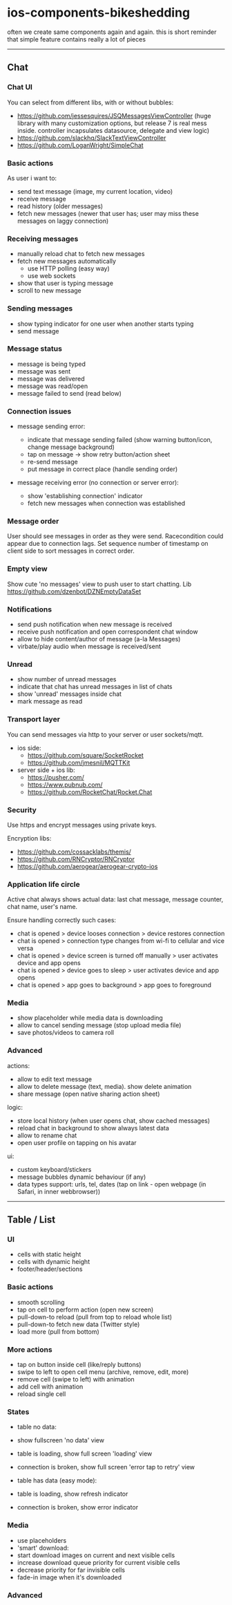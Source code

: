 # ios-components-bikeshedding
often we create same components again and again. this is short reminder that simple feature contains really a lot of pieces

--------------

## Chat

### Chat UI 
You can select from different libs, with or without bubbles:

  * https://github.com/jessesquires/JSQMessagesViewController (huge library with many customization options, but release 7 is real mess inside. controller incapsulates datasource, delegate and view logic)
  * https://github.com/slackhq/SlackTextViewController
  * https://github.com/LoganWright/SimpleChat

### Basic actions

As user i want to:

  * send text message (image, my current location, video)
  * receive message
  * read history (older messages)
  * fetch new messages (newer that user has; user may miss these messages on laggy connection)

### Receiving messages
  
  * manually reload chat to fetch new messages
  * fetch new messages automatically
    * use HTTP polling (easy way) 
    * use web sockets
  * show that user is typing message 
  * scroll to new message

### Sending messages
  
  * show typing indicator for one user when another starts typing
  * send message

### Message status

  * message is being typed
  * message was sent
  * message was delivered
  * message was read/open
  * message failed to send (read below)

### Connection issues

  * message sending error: 
    * indicate that message sending failed (show warning button/icon, change message background)
    * tap on message -> show retry button/action sheet
    * re-send message
    * put message in correct place (handle sending order)
  
  * message receiving error (no connection or server error):
    * show 'establishing connection' indicator
    * fetch new messages when connection was established

### Message order
  
User should see messages in order as they were send. Racecondition could appear due to connection lags. Set sequence number of timestamp on client side to sort messages in correct order. 

### Empty view

Show cute 'no messages' view to push user to start chatting.
Lib https://github.com/dzenbot/DZNEmptyDataSet

### Notifications
  
 * send push notification when new message is received
 * receive push notification and open correspondent chat window
 * allow to hide content/author of message (a-la Messages)
 * virbate/play audio when message is received/sent
  

### Unread
 
 * show number of unread messages
 * indicate that chat has unread messages in list of chats
 * show 'unread' messages inside chat
 * mark message as read

### Transport layer

You can send messages via http to your server or user sockets/mqtt.

 * ios side:
   * https://github.com/square/SocketRocket
   * https://github.com/jmesnil/MQTTKit
 * server side + ios lib:
   * https://pusher.com/
   * https://www.pubnub.com/
   * https://github.com/RocketChat/Rocket.Chat

### Security

Use https and encrypt messages using private keys.

Encryption libs:

  * https://github.com/cossacklabs/themis/
  * https://github.com/RNCryptor/RNCryptor
  * https://github.com/aerogear/aerogear-crypto-ios


### Application life circle

Active chat always shows actual data: last chat message, message counter, chat name, user's name.

Ensure handling correctly such cases:

 * chat is opened > device looses connection > device restores connection
 * chat is opened > connection type changes from wi-fi to cellular and vice versa
 * chat is opened > device screen is turned off manually > user activates device and app opens
 * chat is opened > device goes to sleep > user activates device and app opens
 * chat is opened > app goes to background > app goes to foreground

### Media

  * show placeholder while media data is downloading
  * allow to cancel sending message (stop upload media file)
  * save photos/videos to camera roll

### Advanced
  
 actions:
  * allow to edit text message
  * allow to delete message (text, media). show delete animation
  * share message (open native sharing action sheet)
  
 logic:
  * store local history (when user opens chat, show cached messages)
  * reload chat in background to show always latest data
  * allow to rename chat
  * open user profile on tapping on his avatar
 
 ui:
  * custom keyboard/stickers
  * message bubbles dynamic behaviour (if any)
  * data types support: urls, tel, dates (tap on link - open webpage (in Safari, in inner webbrowser))


--------------

## Table / List

### UI

 * cells with static height
 * cells with dynamic height
 * footer/header/sections

### Basic actions

 * smooth scrolling
 * tap on cell to perform action (open new screen)
 * pull-down-to reload (pull from top to reload whole list)
 * pull-down-to fetch new data (Twitter style)
 * load more (pull from bottom)

### More actions

 * tap on button inside cell (like/reply buttons)
 * swipe to left to open cell menu (archive, remove, edit, more)
 * remove cell (swipe to left) with animation
 * add cell with animation
 * reload single cell

### States

 * table no data:
  * show fullscreen 'no data' view
  * table is loading, show full screen 'loading' view 
  * connection is broken, show full screen 'error tap to retry' view
  
 * table has data (easy mode):
  * table is loading, show refresh indicator
  * connection is broken, show error indicator
 
 
### Media

 * use placeholders
 * 'smart' download:
  * start download images on current and next visible cells
  * increase download queue priority for current visible cells
  * decrease priority for far invisible cells
 * fade-in image when it's downloaded

### Advanced


